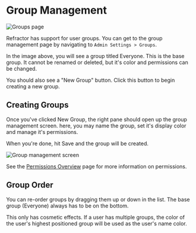 # Group Management

![Groups page](/images/groups_page.png)

Refractor has support for user groups. You can get to the group management page by navigating to `Admin Settings > Groups`.

In the image above, you will see a group titled Everyone. This is the base group. It cannot be renamed or deleted, but it's color and permissions can be changed.

You should also see a "New Group" button. Click this button to begin creating a new group.

## Creating Groups

Once you've clicked New Group, the right pane should open up the group management screen. here, you may name the group, set it's display color and manage it's permissions.

When you're done, hit Save and the group will be created.

![Group management screen](/images/group_management.png)

See the [Permissions Overview](/users/permissions?id=permissions-overview) page for more information on permissions.

## Group Order

You can re-order groups by dragging them up or down in the list. The base group (Everyone) always has to be on the bottom.

This only has cosmetic effects. If a user has multiple groups, the color of the user's highest positioned group will be used as the user's name color.

